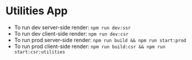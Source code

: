# Utilities App

- To run dev server-side render: `npm run dev:ssr`
- To run dev client-side render: `npm run dev:csr`
- To run prod server-side render: `npm run build && npm run start:prod`
- To run prod client-side render: `npm run build:csr && npm run start:csr:utilities`
